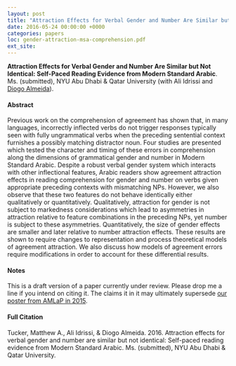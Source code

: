 ```yaml
---
layout: post
title: "Attraction Effects for Verbal Gender and Number Are Similar but Not Identical: Self-Paced Reading Evidence from Modern Standard Arabic"
date: 2016-05-24 00:00:00 +0000
categories: papers
loc: gender-attraction-msa-comprehension.pdf
ext_site: 
---
```


**Attraction Effects for Verbal Gender and Number Are Similar but Not Identical: Self-Paced Reading Evidence from Modern Standard Arabic**. Ms. (submitted), NYU Abu Dhabi & Qatar University (with Ali Idrissi and [Diogo Almeida](https://sites.google.com/a/nyu.edu/diogo-almeida/)).

<!---more--->

#### Abstract

Previous work on the comprehension of agreement has shown that, in many languages, incorrectly inflected verbs do not trigger responses typically seen with fully ungrammatical verbs when the preceding sentential context furnishes a possibly matching distractor noun. Four studies are presented which tested the character and timing of these errors in comprehension along the dimensions of grammatical gender and number in Modern Standard Arabic. Despite a robust verbal gender system which interacts with other inflectional features, Arabic readers show agreement attraction effects in reading comprehension for gender and number on verbs given appropriate preceding contexts with mismatching NPs. However, we also observe that these two features do not behave identically either qualitatively or quantitatively. Qualitatively, attraction for gender is not subject to markedness considerations which lead to asymmetries in attraction relative to feature combinations in the preceding NPs, yet number is subject to these asymmetries. Quantitatively, the size of gender effects are smaller and later relative to number attraction effects. These results are shown to require changes to representation and process theoretical models of agreement attraction. We also discuss how models of agreement errors require modifications in order to account for these differential results.

#### Notes

This is a draft version of a paper currently under review. Please drop me a line if you intend on citing it. The claims it in it may ultimately supersede [our poster from AMLaP in 2015](/files/prepubs/amlap-2015-tucker-idrissi-almeida.pdf).


#### Full Citation

Tucker, Matthew A., Ali Idrissi, & Diogo Almeida. 2016. Attraction effects for verbal gender and number are similar but not identical: Self-paced reading evidence from Modern Standard Arabic. Ms. (submitted), NYU Abu Dhabi & Qatar University.